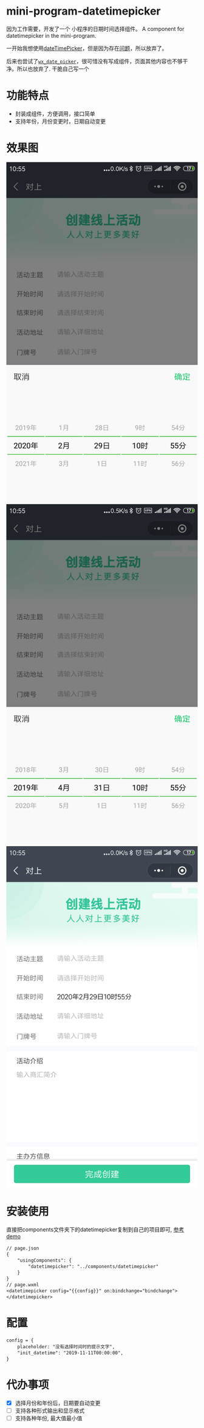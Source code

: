 # mini-program-datetimepicker
因为工作需要，开发了一个 小程序的日期时间选择组件。 
A component for datetimepicker in the mini-program.

一开始我想使用[dateTimePicker](https://github.com/shuangjie/dateTimePicker)，但是因为存在[问题](https://github.com/shuangjie/dateTimePicker/issues/1)，所以放弃了。

后来也尝试了[`wx_date_picker`](https://github.com/Huge-HD/wx_date_picker)，很可惜没有写成组件，页面其他内容也不够干净。所以也放弃了. 干脆自己写一个

# 功能特点
* 封装成组件，方便调用，接口简单
* 支持年份，月份变更时，日期自动变更

# 效果图
![效果图1](./example/01.png)
![效果图2](./example/02.png)
![效果图3](./example/03.png)

# 安装使用
直接把components文件夹下的datetimepicker复制到自己的项目即可,
[参考demo](./pages/index.wxml)
```
// page.json
{
    "usingComponents": {
        "datetimepicker": "../components/datetimepicker"
    }
}
// page.wxml
<datetimepicker config="{{config}}" on:bindchange="bindchange"></datetimepicker>
```

# 配置
```
config = {
    placeholder: "没有选择时间时的提示文字",
    "init_datetime": "2019-11-11T00:00:00",
}
```

# 代办事项
* [x] 选择月份和年份后，日期要自动变更
* [ ] 支持各种形式输出和显示格式
* [ ] 支持各种年份, 最大值最小值
